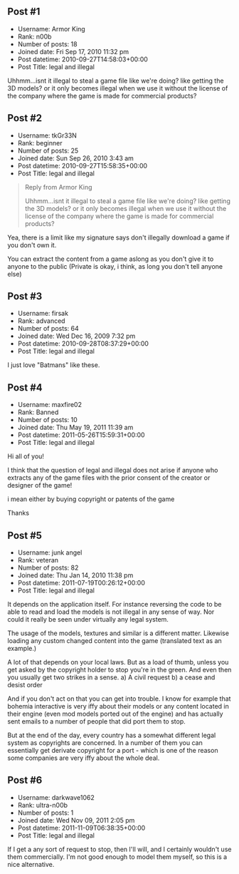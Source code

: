 ## Post #1
- Username: Armor King
- Rank: n00b
- Number of posts: 18
- Joined date: Fri Sep 17, 2010 11:32 pm
- Post datetime: 2010-09-27T14:58:03+00:00
- Post Title: legal and illegal

Uhhmm...isnt it illegal to steal a game file like we're doing? like getting the 3D models? or it only becomes illegal when we use it without the license of the company where the game is made for commercial products?
## Post #2
- Username: tkGr33N
- Rank: beginner
- Number of posts: 25
- Joined date: Sun Sep 26, 2010 3:43 am
- Post datetime: 2010-09-27T15:58:35+00:00
- Post Title: legal and illegal

> Reply from Armor King
>
> Uhhmm...isnt it illegal to steal a game file like we're doing? like getting the 3D models? or it only becomes illegal when we use it without the license of the company where the game is made for commercial products?

Yea, there is a limit
like my signature says don't illegally download a game if you don't own it.

You can extract the content from a game aslong as you don't give it to anyone to the public (Private is okay, i think, as long you don't tell anyone else)
## Post #3
- Username: firsak
- Rank: advanced
- Number of posts: 64
- Joined date: Wed Dec 16, 2009 7:32 pm
- Post datetime: 2010-09-28T08:37:29+00:00
- Post Title: legal and illegal

I just love "Batmans" like these.
## Post #4
- Username: maxfire02
- Rank: Banned
- Number of posts: 10
- Joined date: Thu May 19, 2011 11:39 am
- Post datetime: 2011-05-26T15:59:31+00:00
- Post Title: legal and illegal

Hi all of you!

I think that the question of legal and illegal does not arise if anyone who extracts any of the game files with the prior consent of the creator or designer of the game!  

i mean either by buying copyright or patents of the game  

Thanks
## Post #5
- Username: junk angel
- Rank: veteran
- Number of posts: 82
- Joined date: Thu Jan 14, 2010 11:38 pm
- Post datetime: 2011-07-19T00:26:12+00:00
- Post Title: legal and illegal

It depends on the application itself. For instance reversing the code to be able to read and load the models is not illegal in any sense of way. Nor could it really be seen under virtually any legal system.

The usage of the models, textures and similar is a different matter. Likewise loading any custom changed content into the game (translated text as an example.)

A lot of that depends on your local laws. But as a load of thumb, unless you get asked by the copyright holder to stop you're in the green. 
And even then you usually get two strikes in a sense.
a) A civil request
b) a cease and desist order

And if you don't act on that you can get into trouble. I know for example that bohemia interactive is very iffy about their models or any content located in their engine (even mod models ported out of the engine) and has actually sent emails to a number of people that did port them to stop.

But at the end of the day, every country has a somewhat different legal system as copyrights are concerned. In a number of them you can essentially get derivate copyright for a port - which is one of the reason some companies are very iffy about the whole deal.
## Post #6
- Username: darkwave1062
- Rank: ultra-n00b
- Number of posts: 1
- Joined date: Wed Nov 09, 2011 2:05 pm
- Post datetime: 2011-11-09T06:38:35+00:00
- Post Title: legal and illegal

If I get a any sort of request to stop, then I'll will, and I certainly wouldn't use them commercially. I'm not good enough to model them myself, so this is a nice alternative.
